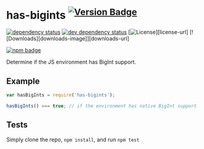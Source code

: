 # has-bigints <sup>[![Version Badge][2]][1]</sup>

[![dependency status][5]][6]
[![dev dependency status][7]][8]
[![License][license-image]][license-url]
[![Downloads][downloads-image]][downloads-url]

[![npm badge][11]][1]

Determine if the JS environment has BigInt support.

## Example

```js
var hasBigInts = require('has-bigints');

hasBigInts() === true; // if the environment has native BigInt support. Not polyfillable, not forgeable.
```

## Tests
Simply clone the repo, `npm install`, and run `npm test`

[1]: https://npmjs.org/package/has-bigints
[2]: https://versionbadg.es/ljharb/has-bigints.svg
[5]: https://david-dm.org/ljharb/has-bigints.svg
[6]: https://david-dm.org/ljharb/has-bigints
[7]: https://david-dm.org/ljharb/has-bigints/dev-status.svg
[8]: https://david-dm.org/ljharb/has-bigints#info=devDependencies
[9]: https://ci.testling.com/ljharb/has-bigints.png
[10]: https://ci.testling.com/ljharb/has-bigints
[11]: https://nodei.co/npm/has-bigints.png?downloads=true&stars=true
[license-image]: https://
